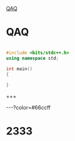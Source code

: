 [QAQ](#QAQ)

# QAQ

```cpp

#include <bits/stdc++.h>
using namespace std;

int main()
{
    
}

```

+++

---?color=#66ccff

# 2333

